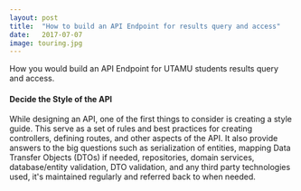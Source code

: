 ```yaml
---
layout: post
title:  "How to build an API Endpoint for results query and access"
date:   2017-07-07
image: touring.jpg
---
```


<p class="intro"><span class="dropcap">H</span>ow you would build an API Endpoint for UTAMU students results query and access.</p>

<h4>Decide the Style of the API</h4>
While designing an API, one of the first things to consider is creating a style guide. This serve as a set of rules and best practices for creating controllers, defining routes, and other aspects of the API. It also provide answers to the big questions such as serialization of entities, mapping Data Transfer Objects (DTOs) if needed, repositories, domain services, database/entity validation, DTO validation, and any third party technologies used, it's maintained regularly and referred back to when needed.

